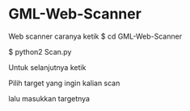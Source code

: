 # GML-Web-Scanner
Web scanner
caranya ketik
$ cd GML-Web-Scanner

$ python2 Scan.py

Untuk selanjutnya ketik

Pilih target yang ingin kalian scan

lalu masukkan targetnya 
